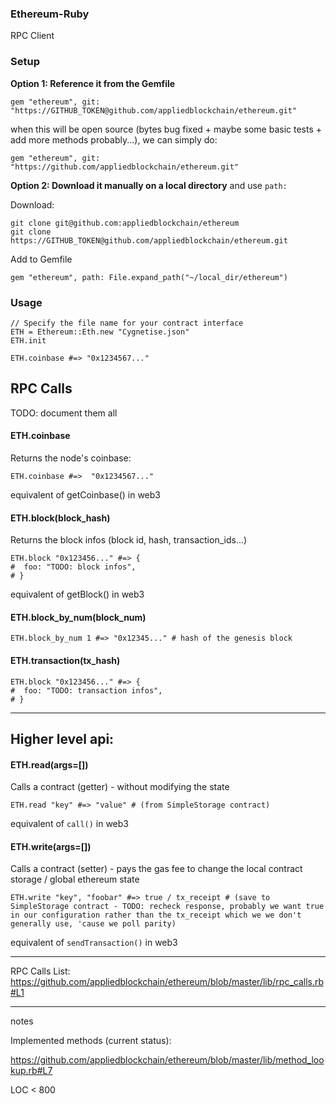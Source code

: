 ### Ethereum-Ruby

RPC Client

### Setup


**Option 1: Reference it from the Gemfile**

    gem "ethereum", git: "https://GITHUB_TOKEN@github.com/appliedblockchain/ethereum.git"
    
when this will be open source (bytes bug fixed + maybe some basic tests + add more methods probably...), we can simply do:
    
    gem "ethereum", git: "https://github.com/appliedblockchain/ethereum.git"


**Option 2: Download it manually on a local directory** and use `path:`

Download:

    git clone git@github.com:appliedblockchain/ethereum
    git clone https://GITHUB_TOKEN@github.com/appliedblockchain/ethereum.git

Add to Gemfile

    gem "ethereum", path: File.expand_path("~/local_dir/ethereum")


### Usage

    // Specify the file name for your contract interface
    ETH = Ethereum::Eth.new "Cygnetise.json"
    ETH.init
    
    ETH.coinbase #=> "0x1234567..."


## RPC Calls

TODO: document them all

#### ETH.coinbase

Returns the node's coinbase:

    ETH.coinbase #=>  "0x1234567..."
    
equivalent of getCoinbase() in web3

#### ETH.block(block_hash)

Returns the block infos (block id, hash, transaction_ids...)

    ETH.block "0x123456..." #=> {
    #  foo: "TODO: block infos",
    # }
    

equivalent of getBlock() in web3

#### ETH.block_by_num(block_num)

    ETH.block_by_num 1 #=> "0x12345..." # hash of the genesis block

#### ETH.transaction(tx_hash)

    ETH.block "0x123456..." #=> {
    #  foo: "TODO: transaction infos",
    # }

---

## Higher level api:


#### ETH.read(args=[])

Calls a contract (getter) - without modifying the state


    ETH.read "key" #=> "value" # (from SimpleStorage contract)
    

equivalent of `call()` in web3


#### ETH.write(args=[])

Calls a contract (setter) - pays the gas fee to change the local contract storage / global ethereum state

    ETH.write "key", "foobar" #=> true / tx_receipt # (save to SimpleStorage contract - TODO: recheck response, probably we want true in our configuration rather than the tx_receipt which we we don't generally use, 'cause we poll parity)
    
    
equivalent of `sendTransaction()` in web3


----


RPC Calls List: https://github.com/appliedblockchain/ethereum/blob/master/lib/rpc_calls.rb#L1

--- 

notes

Implemented methods (current status):

https://github.com/appliedblockchain/ethereum/blob/master/lib/method_lookup.rb#L7


LOC < 800
